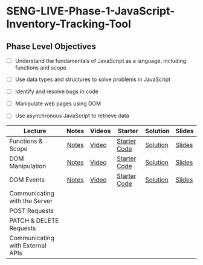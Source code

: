 # SENG-LIVE-Phase-1-JavaScript-Inventory-Tracking-Tool
## Phase Level Objectives
- [ ] Understand the fundamentals of JavaScript as a language, including functions and scope
- [ ] Use data types and structures to solve problems in JavaScript
- [ ] Identify and resolve bugs in code
- [ ] Manipulate web pages using DOM
- [ ] Use asynchronous JavaScript to retrieve data


| Lecture                          |                                                   Notes                                                   | Videos                                               | Starter                                                                                                      | Solution                                                                                                        | Slides                                                                                                                        |
| -------------------------------- | :-------------------------------------------------------------------------------------------------------: | ---------------------------------------------------- | ------------------------------------------------------------------------------------------------------------ | --------------------------------------------------------------------------------------------------------------- | ----------------------------------------------------------------------------------------------------------------------------- |
| Functions & Scope                | [Notes](https://docs.google.com/document/d/1PZZ7wYKGDo0qAH1NpheCrKRjeqazLoKAV__sEWNcjgQ/edit?usp=sharing) | [Video](https://www.youtube.com/watch?v=GqAvAu-JyJ8) | [Starter Code](https://github.com/learn-co-students/west-se-050123-phase-1/tree/main/01_Functions_%26_Scope) | [Solution](https://github.com/learn-co-students/west-se-050123-phase-1/tree/01_solution/01_Functions_%26_Scope) | [Slides](https://raw.githack.com/learn-co-students/west-se-050123-phase-1/main/01_Functions_&_Scope/assets/export/index.html) |
| DOM Manipulation                 | [Notes](https://docs.google.com/document/d/1PZZ7wYKGDo0qAH1NpheCrKRjeqazLoKAV__sEWNcjgQ/edit?usp=sharing) | [Video](https://www.youtube.com/watch?v=BVMXfA3eayI) | [Starter Code](https://github.com/learn-co-students/west-se-050123-phase-1/tree/main/02_DOM_Manipulation)    | [Solution](https://github.com/learn-co-students/west-se-050123-phase-1/tree/02_solution/02_DOM_Manipulation)    | [Slides](https://raw.githack.com/learn-co-students/west-se-050123-phase-1/main/02_DOM_Manipulation/assets/export/index.html)  |
| DOM Events                       | [Notes](https://docs.google.com/document/d/1PZZ7wYKGDo0qAH1NpheCrKRjeqazLoKAV__sEWNcjgQ/edit?usp=sharing) | [Video](#)                                           | [Starter Code](#)                                                                                            | [Solution](#)                                                                                                   | [Slides](#) |
| Communicating with the Server    |                                                                                                           |                                                      |                                                                                                              |                                                                                                                 |                                                                                                                               |
| POST Requests                    |                                                                                                           |                                                      |                                                                                                              |                                                                                                                 |                                                                                                                               |
| PATCH & DELETE Requests          |                                                                                                           |                                                      |                                                                                                              |                                                                                                                 |                                                                                                                               |
| Communicating with External APIs |                                                                                                           |                                                      |                                                                                                              |                                                                                                                 |                                                                                                                               |
